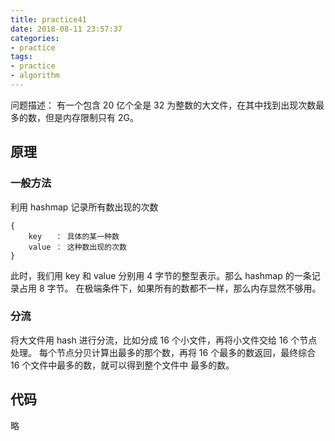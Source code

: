 ```yaml
---
title: practice41
date: 2018-08-11 23:57:37
categories:
- practice
tags:
- practice
- algorithm
---
```

问题描述：
有一个包含 20 亿个全是 32 为整数的大文件，在其中找到出现次数最多的数，但是内存限制只有 2G。
<!-- more -->
## 原理
### 一般方法
利用 hashmap 记录所有数出现的次数

	{
		key   ： 具体的某一种数
		value ： 这种数出现的次数
	}
	
此时，我们用 key 和 value 分别用 4 字节的整型表示。那么 hashmap 的一条记录占用 8 字节。
在极端条件下，如果所有的数都不一样，那么内存显然不够用。
### 分流
将大文件用 hash 进行分流，比如分成 16 个小文件，再将小文件交给 16 个节点处理。
每个节点分贝计算出最多的那个数，再将 16 个最多的数返回，最终综合 16 个文件中最多的数，就可以得到整个文件中 最多的数。
## 代码
略
